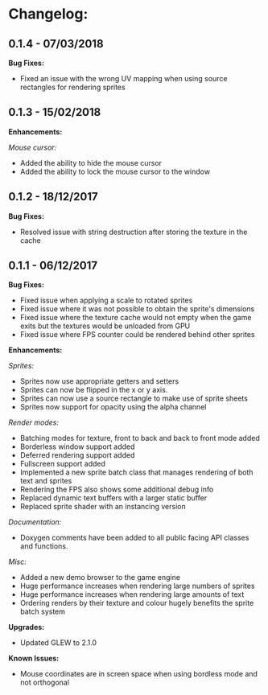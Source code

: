 # Changelog:
## 0.1.4 - 07/03/2018

**Bug Fixes:**
- Fixed an issue with the wrong UV mapping when using source rectangles for rendering sprites

## 0.1.3 - 15/02/2018

**Enhancements:**

*Mouse cursor:*
- Added the ability to hide the mouse cursor
- Added the ability to lock the mouse cursor to the window


## 0.1.2 - 18/12/2017

**Bug Fixes:**
- Resolved issue with string destruction after storing the texture in the cache  


## 0.1.1 - 06/12/2017

**Bug Fixes:**
- Fixed issue when applying a scale to rotated sprites
- Fixed issue where it was not possible to obtain the sprite's dimensions
- Fixed issue where the texture cache would not empty when the game exits but the textures would be unloaded from GPU
- Fixed issue where FPS counter could be rendered behind other sprites 

**Enhancements:**

*Sprites:*
- Sprites now use appropriate getters and setters
- Sprites can now be flipped in the x or y axis. 
- Sprites can now use a source rectangle to make use of sprite sheets
- Sprites now support for opacity using the alpha channel

*Render modes:*
- Batching modes for texture, front to back and back to front mode added
- Borderless window support added
- Deferred rendering support added
- Fullscreen support added
- Implemented a new sprite batch class that manages rendering of both text and sprites
- Rendering the FPS also shows some additional debug info
- Replaced dynamic text buffers with a larger static buffer
- Replaced sprite shader with an instancing version

*Documentation:*
- Doxygen comments have been added to all public facing API classes and functions.

*Misc:*
- Added a new demo browser to the game engine
- Huge performance increases when rendering large numbers of sprites
- Huge performance increases when rendering large amounts of text
- Ordering renders by their texture and colour hugely benefits the sprite batch system


**Upgrades:**
- Updated GLEW to 2.1.0


**Known Issues:**
- Mouse coordinates are in screen space when using bordless mode and not orthogonal 